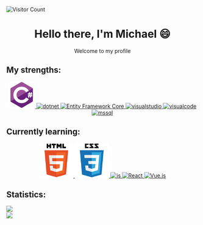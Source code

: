 <!--
**bhadom/bhadom** is a ✨ _special_ ✨ repository because its `README.md` (this file) appears on your GitHub profile.

Here are some ideas to get you started:

- 🔭 I’m currently working on ...
- 🌱 I’m currently learning ...
- 👯 I’m looking to collaborate on ...
- 🤔 I’m looking for help with ...
- 💬 Ask me about ...
- 📫 How to reach me: ...
- 😄 Pronouns: ...
- ⚡ Fun fact: ...


[![Top Langs](https://github-readme-stats.vercel.app/api/top-langs/?username=bhadom&theme=github_dark&layout=compact)](https://github.com/anuraghazra/github-readme-stats)

![Github stats](https://github-readme-stats.vercel.app/api?username=bhadom&theme=github_dark&show_icons=true&count_private=true)
-->
![Visitor Count](https://komarev.com/ghpvc/?username=bhadom&color=blue&style=plastic)
<h1 align="center">Hello there, I'm Michael 😄</h1>
<p align="center">Welcome to my profile</p>

<h2 align="left">My strengths:</h2>


<div align="center">
   <a href="https://docs.microsoft.com/en-us/dotnet/csharp/" target="_blank" rel="noreferrer">
    <img
      src="https://raw.githubusercontent.com/devicons/devicon/master/icons/csharp/csharp-original.svg"
      alt="csharp"
      width="70"
      height="70"
    />
  </a>
  <a href="https://dotnet.microsoft.com/" target="_blank" rel="noreferrer">
    <img
      src="https://cdn.jsdelivr.net/gh/devicons/devicon/icons/dotnetcore/dotnetcore-original.svg"
      alt="dotnet"
      width="70"
      height="70"
    />
  </a>
   <a href="https://docs.microsoft.com/en-us/ef/" target="_blank" rel="noreferrer">
    <img
      src="https://codeopinion.com/wp-content/uploads/2017/10/Bitmap-MEDIUM_Entity-Framework-Core-Logo_2colors_Square_Boxed_RGB-300x300.png"
      alt="Entity Framework Core"
      width="70"
      height="70"
    />
  </a>
  <a href="https://visualstudio.microsoft.com" target="_blank" rel="noreferrer">
    <img
      src="https://cdn.jsdelivr.net/gh/devicons/devicon/icons/visualstudio/visualstudio-plain.svg"
      alt="visualstudio"
      width="70"
      height="70"
    />
  </a>
  <a href="https://code.visualstudio.com" target="_blank" rel="noreferrer">
    <img
      src="https://cdn.jsdelivr.net/gh/devicons/devicon/icons/vscode/vscode-original.svg"
      alt="visualcode"
      width="70"
      height="70"
    />
  </a>
   <a
    href="https://www.microsoft.com/en-us/sql-server" target="_blank" rel="noreferrer">
    <img
      src="https://www.svgrepo.com/show/303229/microsoft-sql-server-logo.svg"
      alt="mssql"
      width="70"
      height="70"
    />    
  </a>
</a>
<h2 align="left">Currently learning:</h2>
  
  <a href="https://www.w3.org/html/" target="_blank" rel="noreferrer">
    <img
      src="https://raw.githubusercontent.com/devicons/devicon/master/icons/html5/html5-original-wordmark.svg"
      alt="html5"
      width="90"
      height="90"
    />
  </a>
  <a href="https://www.w3schools.com/css/" target="_blank" rel="noreferrer">
    <img
      src="https://raw.githubusercontent.com/devicons/devicon/master/icons/css3/css3-original-wordmark.svg"
      alt="css3"
      width="90"
      height="90"
    />
  </a>
  <a href="https://www.w3schools.com/js/" target="_blank" rel="noreferrer">
    <img
      src="https://www.w3schools.com/whatis/img_js.png"
      alt="js"
      width="70"
      height="70"
    />
  </a>
  <a href="https://www.w3schools.com/react/" target="_blank" rel="noreferrer">
    <img
      src="https://upload.wikimedia.org/wikipedia/commons/thumb/a/a7/React-icon.svg/2300px-React-icon.svg.png"
      alt="React"
      width="70"
      height="70"
    />
  </a>
  <a href="https://vuejs.org/" target="_blank" rel="noreferrer">
    <img
      src="https://upload.wikimedia.org/wikipedia/commons/thumb/9/95/Vue.js_Logo_2.svg/512px-Vue.js_Logo_2.svg.png"
      alt="Vue.js"
      width="70"
      height="70"
    />
  </a>



<h2 align="left">Statistics:</h2>

<a href="https://github.com/anuraghazra/github-readme-stats">
  <img align="left" src="https://github-readme-stats.vercel.app/api/top-langs/?username=bhadom&theme=github_dark&layout=compact" />
</a>
   <a>
   <br>
  <img align="left" src="https://github-readme-stats.vercel.app/api?username=bhadom&theme=github_dark&show_icons=true&count_private=true" />
</a>




